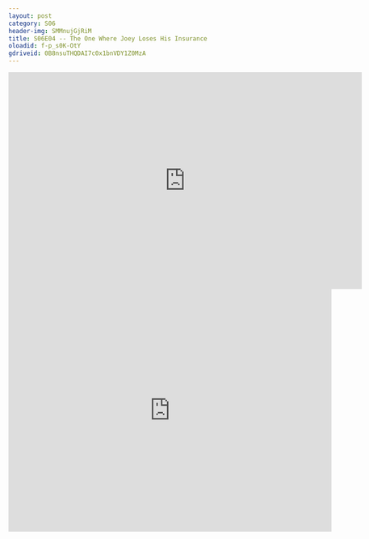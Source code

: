 ```yaml
---
layout: post 
category: S06 
header-img: SMMnujGjRiM 
title: S06E04 -- The One Where Joey Loses His Insurance 
oloadid: f-p_s0K-OtY 
gdriveid: 0B8nsuTHQDAI7c0x1bnVDY1Z0MzA 
--- 
```

<!--more--> 
<iframe src='https://openload.co/embed/f-p_s0K-OtY/' width='700' height='430' frameborder='0' scrolling='no' allowfullscreen='allowfullscreen'></iframe> 
<iframe src='https://drive.google.com/file/d/0B8nsuTHQDAI7c0x1bnVDY1Z0MzA/preview' width='640' height='480' frameborder='0' scrolling='no' allowfullscreen='allowfullscreen'></iframe> 